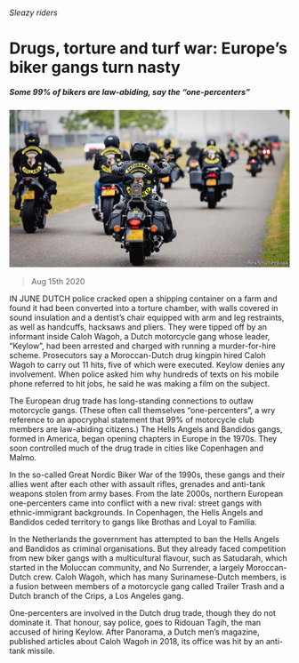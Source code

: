 ###### Sleazy riders

# Drugs, torture and turf war: Europe’s biker gangs turn nasty 

##### Some 99% of bikers are law-abiding, say the “one-percenters” 

![image](images/20200815_EUP007_0.jpg) 

> Aug 15th 2020 

IN JUNE DUTCH police cracked open a shipping container on a farm and found it had been converted into a torture chamber, with walls covered in sound insulation and a dentist’s chair equipped with arm and leg restraints, as well as handcuffs, hacksaws and pliers. They were tipped off by an informant inside Caloh Wagoh, a Dutch motorcycle gang whose leader, “Keylow”, had been arrested and charged with running a murder-for-hire scheme. Prosecutors say a Moroccan-Dutch drug kingpin hired Caloh Wagoh to carry out 11 hits, five of which were executed. Keylow denies any involvement. When police asked him why hundreds of texts on his mobile phone referred to hit jobs, he said he was making a film on the subject.

The European drug trade has long-standing connections to outlaw motorcycle gangs. (These often call themselves “one-percenters”, a wry reference to an apocryphal statement that 99% of motorcycle club members are law-abiding citizens.) The Hells Angels and Bandidos gangs, formed in America, began opening chapters in Europe in the 1970s. They soon controlled much of the drug trade in cities like Copenhagen and Malmo.


In the so-called Great Nordic Biker War of the 1990s, these gangs and their allies went after each other with assault rifles, grenades and anti-tank weapons stolen from army bases. From the late 2000s, northern European one-percenters came into conflict with a new rival: street gangs with ethnic-immigrant backgrounds. In Copenhagen, the Hells Angels and Bandidos ceded territory to gangs like Brothas and Loyal to Familia.

In the Netherlands the government has attempted to ban the Hells Angels and Bandidos as criminal organisations. But they already faced competition from new biker gangs with a multicultural flavour, such as Satudarah, which started in the Moluccan community, and No Surrender, a largely Moroccan-Dutch crew. Caloh Wagoh, which has many Surinamese-Dutch members, is a fusion between members of a motorcycle gang called Trailer Trash and a Dutch branch of the Crips, a Los Angeles gang.

One-percenters are involved in the Dutch drug trade, though they do not dominate it. That honour, say police, goes to Ridouan Tagih, the man accused of hiring Keylow. After Panorama, a Dutch men’s magazine, published articles about Caloh Wagoh in 2018, its office was hit by an anti-tank missile.

